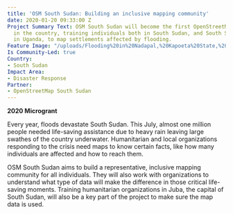 ```yaml
---
title: 'OSM South Sudan: Building an inclusive mapping community'
date: 2020-01-20 09:33:00 Z
Project Summary Text: OSM South Sudan will become the first OpenStreetMap community
  in the country, training individuals both in South Sudan, and South Sudanese refugees
  in Uganda, to map settlements affected by flooding.
Feature Image: "/uploads/Flooding%20in%20Nadapal,%20Kapoeta%20State,%20Eastern%20Equatorial-05e5b0.jpg"
Is Community-Led: true
Country:
- South Sudan
Impact Area:
- Disaster Response
Partner:
- OpenStreetMap South Sudan
---
```


**2020 Microgrant** 
 
Every year, floods devastate South Sudan. This July, almost one million people needed life-saving assistance due to heavy rain leaving large swathes of the country underwater. Humanitarian and local organizations responding to the crisis need maps to know certain facts, like how many individuals are affected and how to reach them.
 
OSM South Sudan aims to build a representative, inclusive mapping community for all individuals. They will also work with organizations to understand what type of data will make the difference in those critical life-saving moments. Training humanitarian organizations in Juba, the capital of South Sudan, will also be a key part of the project to make sure the map data is used. 

